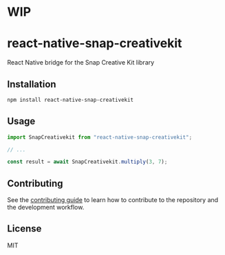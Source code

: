 # WIP

# react-native-snap-creativekit

React Native bridge for the Snap Creative Kit library

## Installation

```sh
npm install react-native-snap-creativekit
```

## Usage

```js
import SnapCreativekit from "react-native-snap-creativekit";

// ...

const result = await SnapCreativekit.multiply(3, 7);
```

## Contributing

See the [contributing guide](CONTRIBUTING.md) to learn how to contribute to the repository and the development workflow.

## License

MIT
